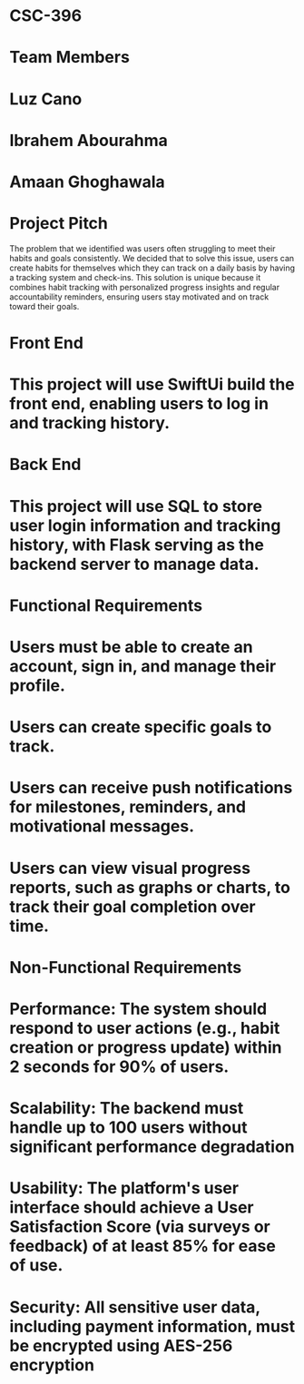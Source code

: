 # CSC-396
# Team Members
  # Luz Cano
  # Ibrahem Abourahma
  # Amaan Ghoghawala

# Project Pitch
The problem that we identified was users often struggling to meet their habits and goals consistently. We decided that to solve this issue, users can create habits for themselves which they can track on a daily basis by having a tracking system and check-ins. This solution is unique because  it combines habit tracking with personalized progress insights and regular accountability reminders, ensuring users stay motivated and on track toward their goals. 

# Front End 
  # This project will use SwiftUi build the front end, enabling users to log in and tracking history.

# Back End
  # This project will use SQL to store user login information and tracking history, with Flask serving as the backend server to manage data.

# Functional Requirements
  # Users must be able to create an account, sign in, and manage their profile.
  # Users can create specific goals to track.
  # Users can receive push notifications for milestones, reminders, and motivational messages. 
  # Users can view visual progress reports, such as graphs or charts, to track their goal completion over time.


# Non-Functional Requirements
  # Performance: The system should respond to user actions (e.g., habit creation or progress update) within 2 seconds for 90% of users.
  # Scalability: The backend must handle up to 100 users without significant performance degradation
  # Usability: The platform's user interface should achieve a User Satisfaction Score (via surveys or feedback) of at least 85% for ease of use.
  # Security: All sensitive user data, including payment information, must be encrypted using AES-256 encryption
